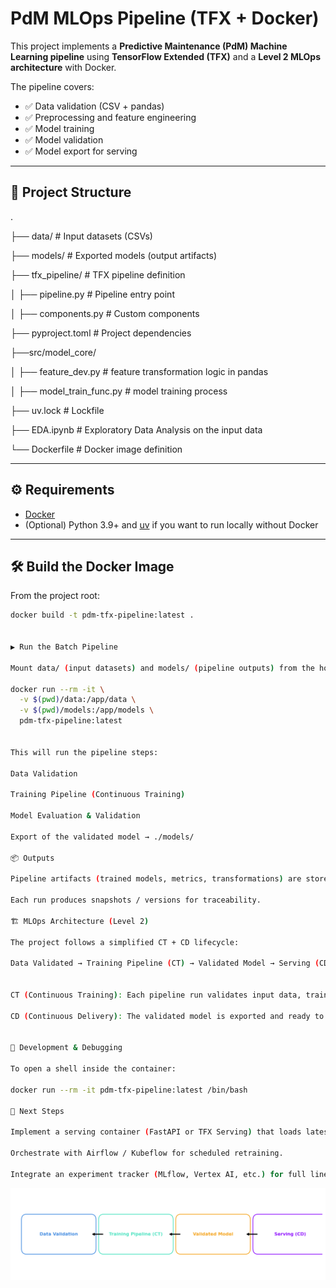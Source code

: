 # PdM MLOps Pipeline (TFX + Docker)

This project implements a **Predictive Maintenance (PdM) Machine Learning pipeline** using **TensorFlow Extended (TFX)** and a **Level 2 MLOps architecture** with Docker.  

The pipeline covers:
- ✅ Data validation (CSV + pandas)
- ✅ Preprocessing and feature engineering
- ✅ Model training
- ✅ Model validation
- ✅ Model export for serving

---

## 📂 Project Structure

.

├── data/ # Input datasets (CSVs)

├── models/ # Exported models (output artifacts)

├── tfx_pipeline/ # TFX pipeline definition

│ ├── pipeline.py # Pipeline entry point

│ ├── components.py # Custom components

├── pyproject.toml # Project dependencies

├──src/model_core/

│ ├── feature_dev.py # feature transformation logic in pandas

│ ├── model_train_func.py # model training process

├── uv.lock # Lockfile

├── EDA.ipynb # Exploratory Data Analysis on the input data

└── Dockerfile # Docker image definition


---

## ⚙️ Requirements

- [Docker](https://docs.docker.com/get-docker/)  
- (Optional) Python 3.9+ and [uv](https://github.com/astral-sh/uv) if you want to run locally without Docker  

---

## 🛠 Build the Docker Image

From the project root:

```bash
docker build -t pdm-tfx-pipeline:latest .


▶️ Run the Batch Pipeline

Mount data/ (input datasets) and models/ (pipeline outputs) from the host:

docker run --rm -it \
  -v $(pwd)/data:/app/data \
  -v $(pwd)/models:/app/models \
  pdm-tfx-pipeline:latest


This will run the pipeline steps:

Data Validation

Training Pipeline (Continuous Training)

Model Evaluation & Validation

Export of the validated model → ./models/

📦 Outputs

Pipeline artifacts (trained models, metrics, transformations) are stored in ./models.

Each run produces snapshots / versions for traceability.

🏗 MLOps Architecture (Level 2)

The project follows a simplified CT + CD lifecycle:

Data Validated → Training Pipeline (CT) → Validated Model → Serving (CD)


CT (Continuous Training): Each pipeline run validates input data, trains, and versions models.

CD (Continuous Delivery): The validated model is exported and ready to be deployed in a serving container.


🧪 Development & Debugging

To open a shell inside the container:

docker run --rm -it pdm-tfx-pipeline:latest /bin/bash

🚀 Next Steps

Implement a serving container (FastAPI or TFX Serving) that loads latest_model from ./models.

Orchestrate with Airflow / Kubeflow for scheduled retraining.

Integrate an experiment tracker (MLflow, Vertex AI, etc.) for full lineage and monitoring.

```

![alt text](image.png)